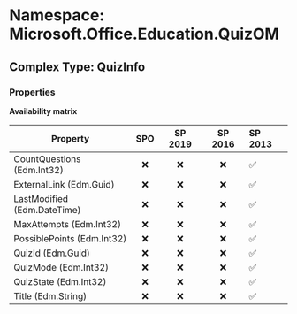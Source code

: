 # Namespace: Microsoft.Office.Education.QuizOM

## Complex Type: QuizInfo

### Properties

**Availability matrix**

Property | SPO | SP 2019 | SP 2016 | SP 2013
----------|:---:|:-------:|:-------:|:-------
CountQuestions (Edm.Int32) | ❌ | ❌ | ❌ | ✅
ExternalLink (Edm.Guid) | ❌ | ❌ | ❌ | ✅
LastModified (Edm.DateTime) | ❌ | ❌ | ❌ | ✅
MaxAttempts (Edm.Int32) | ❌ | ❌ | ❌ | ✅
PossiblePoints (Edm.Int32) | ❌ | ❌ | ❌ | ✅
QuizId (Edm.Guid) | ❌ | ❌ | ❌ | ✅
QuizMode (Edm.Int32) | ❌ | ❌ | ❌ | ✅
QuizState (Edm.Int32) | ❌ | ❌ | ❌ | ✅
Title (Edm.String) | ❌ | ❌ | ❌ | ✅
